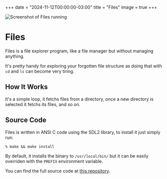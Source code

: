 +++
date = "2024-11-12T00:00:00-03:00"
title = "Files"
image = true
+++

![Screenshot of Files running](/files.png)

# Files

Files is a file explorer program, like a file manager but without managing anything.

It's pretty handy for exploring your forgotten file structure as doing that with `cd` and `ls` can become very tiring.

## How It Works

It's a simple loop, it fetchs files from a directory, once a new directory is selected it fetchs its files, and so on.

## Source Code

Files is written in ANSI C code using the SDL2 library, to install it just simply run:

```
% make && make install
```

By default, it installs the binary to `/usr/local/bin/` but it can be easily overriden with the `PREFIX` environment variable.

You can find the full source code at [this repository](https://git.sr.ht/~fkinos/files).
